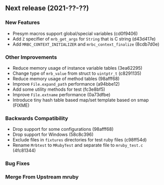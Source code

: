 ## Next release (2021-??-??)

### New Features

* Presym macros support global/special variables (cd0f9406)
* Add `Z` specifier of `mrb_get_args` for `String` that is C string (d43d417e)
* Add `MRBC_CONTEXT_INITIALIZER` and `mrbc_context_finalize` (8cdb7d0e)

### Other Improvements

* Reduce memory usage of instance variable tables (3ea62295)
* Change type of `mrb_value` from struct to `uintptr_t` (c8291135)
* Reduce memory usage of method tables (98afff68)
* Improve `File.expand_path` performance (a94bbe12)
* Add some utility methods for test (fc3e8bf5)
* Improve `File.extname` performance (0a73dfbe)
* Introduce tiny hash table based map/set template based on smap (FIXME)

### Backwards Compatibility

* Drop support for some configurations (98afff68)
* Drop support for Windows (58c8c396)
* Exclude files in `fixtures` directories for test ruby files (c98ff54d)
* Rename `Mrbtest` to `MRubyTest` and separate file to `mruby_test.c` (4fc81344)

### Bug Fixes

### Merge From Upstream mruby
